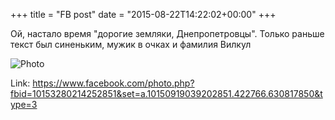 +++
title = "FB post"
date = "2015-08-22T14:22:02+00:00"
+++

Ой, настало время "дорогие земляки, Днепропетровцы". Только раньше текст был синеньким, мужик в очках и фамилия Вилкул

![Photo](https://scontent.xx.fbcdn.net/v/t1.0-0/s130x130/11902402_10153280214252851_1611435736666519156_n.jpg?oh=80edf3326d1bf6c4dd10a575ae8014ad&oe=59B58750)


Link: https://www.facebook.com/photo.php?fbid=10153280214252851&set=a.10150919039202851.422766.630817850&type=3
